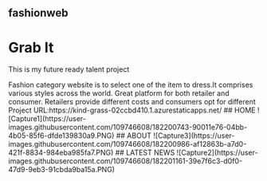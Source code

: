 ## fashionweb
<h1>Grab It</h1>
<p>This is my future ready talent project</p>
Fashion category website is to select one of the item to dress.It comprises various styles across the world.
Great platform for both retailer and consumer.
Retailers provide different costs and consumers opt for different
Project URL:https://kind-grass-02ccbd410.1.azurestaticapps.net/
## HOME
![Capture1](https://user-images.githubusercontent.com/109746608/182200743-90011e76-04bb-4b05-85f6-dfde139830a9.PNG)
## ABOUT
![Capture3](https://user-images.githubusercontent.com/109746608/182200986-af12863b-a7d0-421f-8834-984eba985fa7.PNG)
## LATEST NEWS
![Capture2](https://user-images.githubusercontent.com/109746608/182201161-39e7f6c3-d0f0-47d9-9eb3-91cbda9ba15a.PNG)
